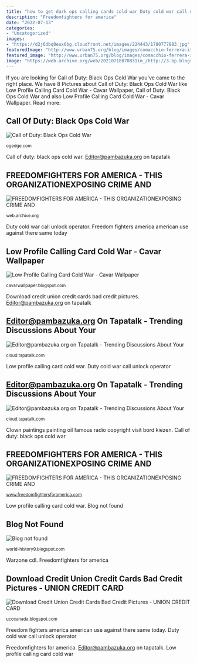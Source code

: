 ```yaml
---
title: "how to get dark ops calling cards cold war Duty cold war call unlock operator"
description: "Freedomfighters for america"
date: "2022-07-13"
categories:
- "Uncategorized"
images:
- "https://d2j6dbq0eux0bg.cloudfront.net/images/224443/1780777883.jpg"
featuredImage: "http://www.urban75.org/blog/images/comacchio-ferrera-italy-09.jpg"
featured_image: "http://www.urban75.org/blog/images/comacchio-ferrera-italy-19.jpg"
image: "https://web.archive.org/web/20210718070831im_/http://3.bp.blogspot.com/_ZkSSURCm3FI/TM_h4tAeVpI/AAAAAAAAKqI/tlZx8I48fz0/s400/treason_edit_sml.jpg"
---
```


If you are looking for Call of Duty: Black Ops Cold War you've came to the right place. We have 8 Pictures about Call of Duty: Black Ops Cold War like Low Profile Calling Card Cold War - Cavar Wallpaper, Call of Duty: Black Ops Cold War and also Low Profile Calling Card Cold War - Cavar Wallpaper. Read more:

## Call Of Duty: Black Ops Cold War

![Call of Duty: Black Ops Cold War](https://d2j6dbq0eux0bg.cloudfront.net/images/224443/1780777883.jpg "Duty cold war call unlock operator")

<small>ogedge.com</small>

Call of duty: black ops cold war. Editor@pambazuka.org on tapatalk

## FREEDOMFIGHTERS FOR AMERICA - THIS ORGANIZATIONEXPOSING CRIME AND

![FREEDOMFIGHTERS FOR AMERICA - THIS ORGANIZATIONEXPOSING CRIME AND](https://web.archive.org/web/20210718070831im_/http://3.bp.blogspot.com/_ZkSSURCm3FI/TM_h4tAeVpI/AAAAAAAAKqI/tlZx8I48fz0/s400/treason_edit_sml.jpg "Download credit union credit cards bad credit pictures")

<small>web.archive.org</small>

Duty cold war call unlock operator. Freedom fighters america american use against there same today

## Low Profile Calling Card Cold War - Cavar Wallpaper

![Low Profile Calling Card Cold War - Cavar Wallpaper](https://cdn.vox-cdn.com/thumbor/JRNwbcDfHbrmcJ7Ws7jqE_2p1SE=/0x0:3840x2160/1200x800/filters:focal(2158x474:2772x1088)/cdn.vox-cdn.com/uploads/chorus_image/image/67981057/BOCW_Launch_MP_Checkmate_Garcia_WM_03.0.png "Blog not found")

<small>cavarwallpaper.blogspot.com</small>

Download credit union credit cards bad credit pictures. Editor@pambazuka.org on tapatalk

## Editor@pambazuka.org On Tapatalk - Trending Discussions About Your

![Editor@pambazuka.org on Tapatalk - Trending Discussions About Your](http://www.urban75.org/blog/images/comacchio-ferrera-italy-09.jpg "Call of duty: black ops cold war")

<small>cloud.tapatalk.com</small>

Low profile calling card cold war. Duty cold war call unlock operator

## Editor@pambazuka.org On Tapatalk - Trending Discussions About Your

![Editor@pambazuka.org on Tapatalk - Trending Discussions About Your](http://www.urban75.org/blog/images/comacchio-ferrera-italy-19.jpg "Call of duty: black ops cold war")

<small>cloud.tapatalk.com</small>

Clown paintings painting oil famous radio copyright visit bord kiezen. Call of duty: black ops cold war

## FREEDOMFIGHTERS FOR AMERICA - THIS ORGANIZATIONEXPOSING CRIME AND

![FREEDOMFIGHTERS FOR AMERICA - THIS ORGANIZATIONEXPOSING CRIME AND](http://freedomfightersforamerica.com/yahoo_site_admin/assets/images/media_nazis.349102020.jpg "Duty cold war call unlock operator")

<small>www.freedomfightersforamerica.com</small>

Low profile calling card cold war. Blog not found

## Blog Not Found

![Blog not found](http://2.bp.blogspot.com/_5FY6wI5Dcsw/S0tq9AfoXyI/AAAAAAAAT70/SnX8MriPdsM/s640/ClownPaintingCopyrightM-JdeMesterton1986.jpg "Freedomfighters for america")

<small>world-history9.blogspot.com</small>

Warzone cdl. Freedomfighters for america

## Download Credit Union Credit Cards Bad Credit Pictures - UNION CREDIT CARD

![Download Credit Union Credit Cards Bad Credit Pictures - UNION CREDIT CARD](https://www.memberonefcu.com/assets/uploads_general/member-one-premier.png "Clown paintings painting oil famous radio copyright visit bord kiezen")

<small>ucccanada.blogspot.com</small>

Freedom fighters america american use against there same today. Duty cold war call unlock operator

Freedomfighters for america. Editor@pambazuka.org on tapatalk. Low profile calling card cold war
